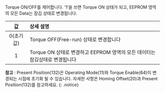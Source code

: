 Torque ON/OFF를 제어합니다. ‘1’을 쓰면 Torque ON 상태가 되고, EEPROM 영역의 모든 Data는 잠김 상태로 변경됩니다.

| 값 | 상세 설명    |
| :-------------: | :------------- |
|0(초기값)|Torque OFF(Free-run) 상태로 변경합니다|
|1|Torque ON 상태로 변경하고 EEPROM 영역의 모든 데이터는 잠김상태로 변경됩니다|

**참고** : Present Position(132)은 Operating Mode(11)와 Torque Enable(64)이 변경되는 시점에 초기화 될 수 있습니다. 자세한 사항은 Homing Offset(20)과 Present Position(132)를 참고하세요.
{: .notice}
